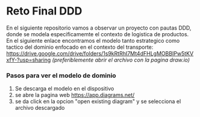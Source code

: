 # Reto Final DDD

En el siguiente repositorio vamos a observar un proyecto con pautas DDD, donde se modela especificamemte el contexto de logistica de productos.
En el siguiente enlace encontramos el modelo tanto estrategico como tactico del dominio enfocado en el contexto del transporte: https://drive.google.com/drive/folders/1s9kRtRhI7Mt4dFHLgMOBBIPw5tKVxfY-?usp=sharing
*(preferiblemente abrir el archivo con la pagina draw.io)*

### Pasos para ver el modelo de dominio
1. Se descarga el modelo en el dispositivo
2. se abre la pagina web https://app.diagrams.net/
3. se da click en la opcion "open existing diagram" y se selecciona el archivo descargado


